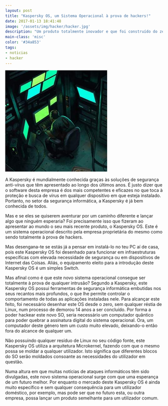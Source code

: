 ```yaml
---
layout: post
title: "Kaspersky OS, um Sistema Operacional à prova de hackers!"
date: 2017-01-13 18:41:48
image: '/assets/img/hacker/hacker.jpg'
description: "Um produto totalmente inovador e que foi construído do zero para que o seu propósito fosse alcançado na plenitude."
main-class: 'misc'
color: '#34a853'
tags:
- noticias
- hacker
---
```


![Hacker](/assets/img/hacker/hacker.jpg)

A Kaspersky é mundialmente conhecida graças às soluções de segurança anti-vírus que têm apresentado ao longo dos últimos anos. É justo dizer que o software desta empresa é dos mais competentes e eficazes no que toca à proteção e busca de vírus em qualquer dispositivo em que esteja instalado. Portanto, no setor da segurança informática, a Kaspersky é já bem conhecida de todos.

Mas e se eles se quiserem aventurar por um caminho diferente e lançar algo que ninguém esperaria? Foi precisamente isso que fizeram ao apresentar ao mundo o seu mais recente produto, o Kaspersky OS. Este é um sistema operacional descrito pela empresa proprietária do mesmo como sendo totalmente à prova de hackers.

Mas desengana-te se estás já a pensar em instalá-lo no teu PC aí de casa, pois este Kaspersky OS foi desenhado para funcionar em infraestruturas específicas com elevada necessidade de segurança ou em dispositivos de Internet das Coisas. Aliás, o equipamento eleito para a introdução deste Kaspersky OS é um simples Switch.

Mas afinal como é que este novo sistema operacional consegue ser totalmente à prova de qualquer intrusão? Segundo a Kaspersky, este Kaspersky OS possui ferramentas de segurança informática embutidas nos seus recantos mais profundos, o que lhe permite controlar o comportamento de todas as aplicações instaladas nele. Para alcançar este feito, foi necessário desenhar este OS desde o zero, sem qualquer réstia de Linux, num processo de demorou 14 anos a ser concluído. Por forma a poder hackear este novo SO, seria necessário um computador quântico para poder quebrar a assinatura digital do sistema operacional. Ora, um computador deste género tem um custo muito elevado, deixando-o então fora do alcance de qualquer um.

Não possuindo qualquer resíduo de Linux no seu código fonte, este Kaspersky OS utiliza a arquitetura Microkernel, fazendo com que o mesmo possa se moldar a qualquer utilizador. Isto significa que diferentes blocos do SO serão moldados consoante as necessidades do utilizador em questão.

Numa altura em que muitas notícias de ataques informáticos têm sido divulgadas, este novo sistema operacional surge com que uma esperança de um futuro melhor. Por enquanto o mercado deste Kaspersky OS é ainda muito específico e sem qualquer consequência para um utilizador doméstico, por exemplo, mas pode ser que no futuro esta, ou outra empresa, possa lançar um produto semelhante para um utilizador comum.
